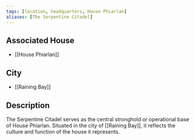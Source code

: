 ```yaml
---
tags: [location, headquarters, House Phiarlan]
aliases: [The Serpentine Citadel]
---
```


## Associated House
- [[House Phiarlan]]

## City
- [[Raining Bay]]

## Description
The Serpentine Citadel serves as the central stronghold or operational base of House Phiarlan. Situated in the city of [[Raining Bay]], it reflects the culture and function of the house it represents.
